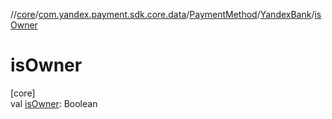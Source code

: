 //[core](../../../../index.md)/[com.yandex.payment.sdk.core.data](../../index.md)/[PaymentMethod](../index.md)/[YandexBank](index.md)/[isOwner](is-owner.md)

# isOwner

[core]\
val [isOwner](is-owner.md): Boolean
